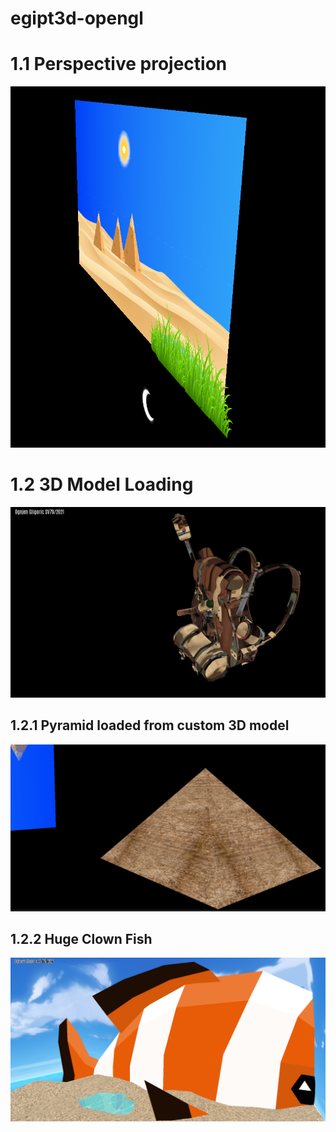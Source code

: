 # egipt3d-opengl

# 1.1 Perspective projection

![alt text](image.png)

# 1.2 3D Model Loading

![1736618071546](images/README/1736618071546.png)

## 1.2.1 Pyramid loaded from custom 3D model

![alt text](image-1.png)

## 1.2.2 Huge Clown Fish

![alt text](image-2.png)